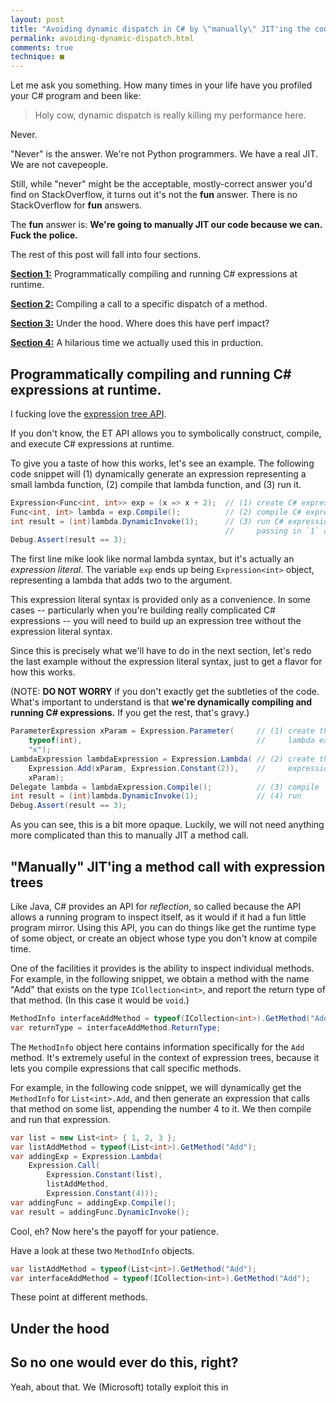 ```yaml
---
layout: post
title: "Avoiding dynamic dispatch in C# by \"manually\" JIT'ing the code yourself."
permalink: avoiding-dynamic-dispatch.html
comments: true
technique: ■
---
```



Let me ask you something. How many times in your life have you profiled your C# program and been like:

> Holy cow, dynamic dispatch is really killing my performance here.

Never.

"Never" is the answer. We're not Python programmers. We have a real JIT. We are not cavepeople.

Still, while "never" might be the acceptable, mostly-correct answer you'd find on StackOverflow, it turns out it's not the **fun** answer. There is no StackOverflow for **fun** answers.

The **fun** answer is: **We're going to manually JIT our code because we can. Fuck the police.**

The rest of this post will fall into four sections.

[**Section 1:**](#compiling) Programmatically compiling and running C# expressions at runtime.

[**Section 2:**](#dispatching) Compiling a call to a specific dispatch of a method.

[**Section 3:**](#under-the-hood) Under the hood. Where does this have perf impact?

[**Section 4:**](#production-lol) A hilarious time we actually used this in prduction.


<a name="compiling"></a>
## Programmatically compiling and running C# expressions at runtime.
I fucking love the [expression tree API](http://msdn.microsoft.com/en-us/library/bb397951.aspx).

If you don't know, the ET API allows you to symbolically construct, compile, and execute C# expressions at runtime.

To give you a taste of how this works, let's see an example. The following code snippet will (1) dynamically generate an expression representing a small lambda function, (2) compile that lambda function, and (3) run it.

```c#
Expression<Func<int, int>> exp = (x => x + 2);  // (1) create C# expression
Func<int, int> lambda = exp.Compile();          // (2) compile C# expression
int result = (int)lambda.DynamicInvoke(1);      // (3) run C# expression,
                                                //     passing in `1` as arg.
Debug.Assert(result == 3);
```

The first line mike look like normal lambda syntax, but it's actually an *expression literal*. The variable `exp` ends up being `Expression<int>` object, representing a lambda that adds two to the argument.

This expression literal syntax is provided only as a convenience. In some cases -- particularly when you're building really complicated C# expressions -- you will need to build up an expression tree without the expression literal syntax.

Since this is precisely what we'll have to do in the next section, let's redo the last example without the expression literal syntax, just to get a flavor for how this works.

(NOTE: **DO NOT WORRY** if you don't exactly get the subtleties of the code. What's important to understand is that **we're dynamically compiling and running C# expressions.** If you get the rest, that's gravy.)

```c#
ParameterExpression xParam = Expression.Parameter(     // (1) create the x parameter the
    typeof(int),                                       //     lambda expression uses
    "x");
LambdaExpression lambdaExpression = Expression.Lambda( // (2) create the lambda
    Expression.Add(xParam, Expression.Constant(2)),    //     expression itself
    xParam);
Delegate lambda = lambdaExpression.Compile();          // (3) compile
int result = (int)lambda.DynamicInvoke(1);             // (4) run
Debug.Assert(result == 3);
```

As you can see, this is a bit more opaque. Luckily, we will not need anything more complicated than this to manually JIT a method call.


<a name="dispatching"></a>
## "Manually" JIT'ing a method call with expression trees
Like Java, C# provides an API for *reflection*, so called because the API allows a running program to inspect itself, as it would if it had a fun little program mirror. Using this API, you can do things like get the runtime type of some object, or create an object whose type you don't know at compile time.

One of the facilities it provides is the ability to inspect individual methods. For example, in the following snippet, we obtain a method with the name "Add" that exists on the type `ICollection<int>`, and report the return type of that method. (In this case it would be `void`.)

```c#
MethodInfo interfaceAddMethod = typeof(ICollection<int>).GetMethod("Add");
var returnType = interfaceAddMethod.ReturnType;
```

The `MethodInfo` object here contains information specifically for the `Add` method. It's extremely useful in the context of expression trees, because it lets you compile expressions that call specific methods.

For example, in the following code snippet, we will dynamically get the `MethodInfo` for `List<int>.Add`, and then generate an expression that calls that method on some list, appending the number 4 to it. We then compile and run that expression.

```c#
var list = new List<int> { 1, 2, 3 };
var listAddMethod = typeof(List<int>).GetMethod("Add");
var addingExp = Expression.Lambda(
    Expression.Call(
        Expression.Constant(list),
        listAddMethod,
        Expression.Constant(4)));
var addingFunc = addingExp.Compile();
var result = addingFunc.DynamicInvoke();
``` 

Cool, eh? Now here's the payoff for your patience.

Have a look at these two `MethodInfo` objects.

```c#
var listAddMethod = typeof(List<int>).GetMethod("Add");
var interfaceAddMethod = typeof(ICollection<int>).GetMethod("Add");
```

These point at different methods.


<a name="under-the-hood"></a>
## Under the hood


<a name="production-lol"></a>
## So no one would ever do this, right?
Yeah, about that. We (Microsoft) totally exploit this in 

















